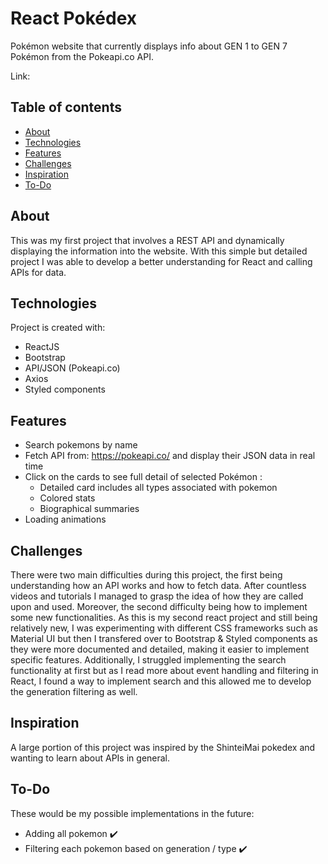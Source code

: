 
# React Pokédex

Pokémon website that currently displays info about GEN 1 to GEN 7 Pokémon from the Pokeapi.co API.

Link: 

## Table of contents

-  [About](#about)
-  [Technologies](#technologies)
-  [Features](#features)
-  [Challenges](#challenges)
-  [Inspiration](#inspiration)
-  [To-Do](#to-do)

## About

This was my first project that involves a REST API and dynamically displaying the information into the website. With this simple but detailed project I was able to develop a better understanding for React and calling APIs for data. 

## Technologies

Project is created with:

-  ReactJS
-  Bootstrap
-  API/JSON (Pokeapi.co)
-  Axios
-  Styled components

## Features

- Search pokemons by name
- Fetch API from: https://pokeapi.co/ and display their JSON data in real time
- Click on the cards to see full detail of selected Pokémon :
  - Detailed card includes all types associated with pokemon
  - Colored stats
  - Biographical summaries
- Loading animations

## Challenges

There were two main difficulties during this project, the first being understanding how an API works and how to fetch data. After countless videos and tutorials I managed to grasp the idea of how they are called upon and used. Moreover, the second difficulty being how to implement some new functionalities. As this is my second react project and still being relatively new, I was experimenting with different CSS frameworks such as Material UI but then I transfered over to Bootstrap & Styled components as they were more documented and detailed, making it easier to implement specific features. Additionally, I struggled implementing the search functionality at first but as I read more about event handling and filtering in React, I found a way to implement search and this allowed me to develop the generation filtering as well.

## Inspiration

A large portion of this project was inspired by the ShinteiMai pokedex and wanting to learn about APIs in general. 

## To-Do

These would be my possible implementations in the future: 
  - Adding all pokemon :heavy_check_mark:
  - Filtering each pokemon based on generation / type :heavy_check_mark:



